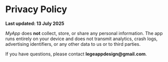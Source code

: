 <!DOCTYPE html>
<html lang="en">
<head><meta charset="utf-8"><title>Privacy Policy – MyApp</title></head>
<body>
<h1>Privacy Policy</h1>
<p><strong>Last updated: 13 July 2025</strong></p>

<p><em>MyApp</em> does <strong>not</strong> collect, store, or share any personal
information. The app runs entirely on your device and does not transmit
analytics, crash logs, advertising identifiers, or any other data to us or to
third parties.</p>

<p>If you have questions, please contact <strong>legeappdesign@gmail.com</strong>.</p>
</body>
</html>
